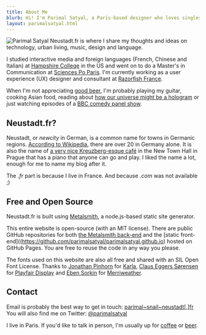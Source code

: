 ```yaml
---
title: About Me
blurb: Hi! I'm Parimal Satyal, a Paris-based designer who loves singlespeed bicycles, Bavarian beer, vegetarian food, metal music and foreign languages.
layout: parimalsatyal.html
---
```


<img src="../img/parimalsatyal.jpg" alt="Parimal Satyal" class="article-image-left" />
Neustadt.fr is where I share my thoughts and ideas on technology, urban living, music, design and language.

I studied interactive media and foreign languages (French, Chinese and Italian) at [Hampshire College](http://hampshire.edu) in the US and went on to do a Master's in Communication at [Sciences Po Paris](http://sciencespo.fr). I'm currently working as a user experience (UX) designer and consultant at [Razorfish France](http://www.razorfish.com/ideas/welcome-nurun.htm).

When I'm not appreciating [good beer](http://www.schneider-weisse.de/index.php?lang=en&tpl=brauerei.spezialitaeten.eisbock), I'm probably playing my guitar, cooking Asian food, reading about [how our universe might be a hologram](https://www.youtube.com/watch?v=2DIl3Hfh9tY) or just watching episodes of a [BBC comedy panel show](http://www.bbc.co.uk/programmes/b007r3n8).

## Neustadt.fr?

Neustadt, or *newcity* in German, is a common name for towns in Germanic regions. [According to Wikipedia](https://fr.wikipedia.org/wiki/Neustadt), there are over 20 in Germany alone. It is also the name of [a very nice Kreuzberg-esque café](http://www.cafeneustadt.cz/) in the New Town Hall in Prague that has a piano that anyone can go and play. I liked the name a lot, enough for me to name my blog after it.

The *.fr* part is because I live in France. And because *.com* was not available ;)

## Free and Open Source

Neustadt.fr is built using [Metalsmith](http://metalsmith.io), a node.js-based static site generator.

This entire website is open-source (with an MIT license). There are public GitHub repositories for both [the Metalsmith back-end](https://github.com/parimalsatyal/neustadt.fr-metalsmith) and the [static front-end]((https://github.com/parimalsatyal/parimalsatyal.github.io) hosted on GitHub Pages. You are free to reuse the code in any way you please.

The fonts used on this website are also all free and shared with an SIL Open Font License. Thanks to [Jonathan Pinhorn](https://twitter.com/jonpinhorn_type) for [Karla](http://www.fontsquirrel.com/fonts/karla), [Claus Eggers Sørensen](http://www.forthehearts.net/about/) for [Playfair Display](http://www.forthehearts.net/typeface-design/playfair-display/) and [Eben Sorkin](https://github.com/EbenSorkin) for [Merriweather](https://github.com/EbenSorkin/Merriweather).

## Contact

Email is probably the best way to get in touch:
<a href="mailto:parimal~snail~neustadt[.]fr">parimal~snail~neustadt[.]fr</a>  
You will also find me on Twitter: [@parimalsatyal](https://twitter.com/parimalsatyal)

I live in Paris. If you'd like to talk in person, I'm usually up for [coffee](http://stradacafe.fr) or [beer](http://kiez.fr/).

